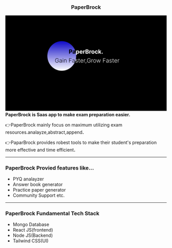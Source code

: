 <center><h3>PaperBrock</h3></center>
<img src="./src/assets/coverimage.svg">
<b>PaperBrock is Saas app to make exam preparation easier.</b>
<p>
👉PaperBrock mainly focus on maximum utilizing exam resources.analayze,abstract,append<b>.</b>
</p>
<p>
👉PaparBrock provides robest tools to make their student's preparation more effective and time efficient<b>.</b>
</p>
<hr>
<h3>PaperBrock Provied features like...</h3>
<ul>
<li>PYQ analayzer</li>
<li>Answer book generator</li>
<li>Practice paper generator</li>
<li>Community Support etc.</li>
</ul>
<hr>
<h3>PaperBrock Fundamental Tech Stack</h3>
<ul>
<li>Mongo Database</li>
<li>React JS(frontend)</li>
<li>Node JS(Backend)</li>
<li>Tailwind CSS(UI)</li>
</ul>